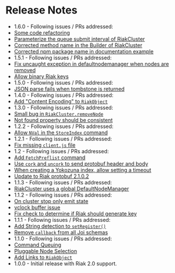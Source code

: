 Release Notes
=============

* 1.6.0 - Following issues / PRs addressed:
 * [Some code refactoring](https://github.com/basho/riak-nodejs-client/pull/97)
 * [Parameterize the queue submit interval of RiakCluster](https://github.com/basho/riak-nodejs-client/pull/96)
 * [Corrected method name in the Builder of RiakCluster](https://github.com/basho/riak-nodejs-client/pull/92)
 * [Corrected npm package name in documentation example](https://github.com/basho/riak-nodejs-client/pull/90)
* 1.5.1 - Following issues / PRs addressed:
 * [Fix uncaught exception in defaultnodemanager when nodes are removed](https://github.com/basho/riak-nodejs-client/pull/89)
 * [Allow binary Riak keys](https://github.com/basho/riak-nodejs-client/pull/87)
* 1.5.0 - Following issues / PRs addressed:
 * [JSON parse fails when tombstone is returned](https://github.com/basho/riak-nodejs-client/issues/74)
* 1.4.0 - Following issues / PRs addressed:
 * [Add "Content Encoding" to `RiakObject`](https://github.com/basho/riak-nodejs-client/pull/71)
* 1.3.0 - Following issues / PRs addressed:
 * [Small bug in `RiakCluster.removeNode`](https://github.com/basho/riak-nodejs-client/issues/68)
 * [Not found property should be consistent](https://github.com/basho/riak-nodejs-client/issues/65)
* 1.2.2 - Following issues / PRs addressed:
 * [Allow `NVal` in the `StoreIndex` command](https://github.com/basho/riak-nodejs-client/issues/60)
* 1.2.1 - Following issues / PRs addressed:
 * [Fix missing `client.js` file](https://github.com/basho/riak-nodejs-client/issues/59)
* 1.2 - Following issues / PRs addressed:
 * [Add `FetchPreflist` command](https://github.com/basho/riak-nodejs-client/pull/58)
 * [Use `cork` and `uncork` to send protobuf header and body](https://github.com/basho/riak-nodejs-client/pull/57)
 * [When creating a Yokozuna index, allow setting a timeout](https://github.com/basho/riak-nodejs-client/pull/55)
 * [Update to Riak protobuf 2.1.0.2](https://github.com/basho/riak-nodejs-client/pull/54)
* 1.1.3 - Following issues / PRs addressed:
 * [RiakCluster uses a global DefaultNodeManager](https://github.com/basho/riak-nodejs-client/issues/49)
* 1.1.2 - Following issues / PRs addressed:
 * [On cluster stop only emit state](https://github.com/basho/riak-nodejs-client/pull/46)
 * [vclock buffer issue](https://github.com/basho/riak-nodejs-client/issues/45)
 * [Fix check to determine if Riak should generate key](https://github.com/basho/riak-nodejs-client/pull/44)
* 1.1.1 - Following issues / PRs addressed:
 * [Add String detection to `setRegister()`](https://github.com/basho/riak-nodejs-client/pull/41)
 * [Remove `callback` from all Joi schemas](https://github.com/basho/riak-nodejs-client/pull/40)
* 1.1.0 - Following issues / PRs addressed:
 * [Command Queuing](https://github.com/basho/riak-nodejs-client/pull/38)
 * [Pluggable Node Selection](https://github.com/basho/riak-nodejs-client/pull/37)
 * [Add Links to `RiakObject`](https://github.com/basho/riak-nodejs-client/pull/35)
* 1.0.0 - Initial release with Riak 2.0 support.
